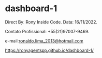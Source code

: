 # dashboard-1
Direct By: Rony Inside Code. 
Data: 16/11/2022.

Contato Profissional: +55(21)97007-9469.

e-mail:ronaldo.lima_2013@hotmail.com

https://ronyagentspp.github.io/dashboard-1/


